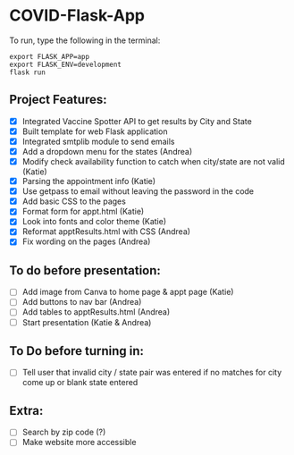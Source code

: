 # COVID-Flask-App
To run, type the following in the terminal:

`export FLASK_APP=app`  
`export FLASK_ENV=development`  
`flask run`  

## Project Features: 
- [X] Integrated Vaccine Spotter API to get results by City and State 
- [X] Built template for web Flask application 
- [X] Integrated smtplib module to send emails 
- [X] Add a dropdown menu for the states (Andrea)
- [X] Modify check availability function to catch when city/state are not valid (Katie)
- [X] Parsing the appointment info (Katie)
- [X] Use getpass to email without leaving the password in the code
- [X] Add basic CSS to the pages 
- [X] Format form for appt.html (Katie)
- [X] Look into fonts and color theme (Katie)
- [X] Reformat apptResults.html with CSS (Andrea)
- [X] Fix wording on the pages (Andrea)

## To do before presentation: 
- [ ] Add image from Canva to home page & appt page (Katie)
- [ ] Add buttons to nav bar (Andrea)
- [ ] Add tables to apptResults.html (Andrea)
- [ ] Start presentation (Katie & Andrea)

## To Do before turning in: 
- [ ] Tell user that invalid city / state pair was entered if no matches for city come up or blank state entered

## Extra: 
- [ ] Search by zip code (?)
- [ ] Make website more accessible